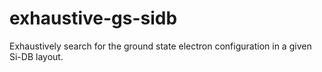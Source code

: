 # exhaustive-gs-sidb
Exhaustively search for the ground state electron configuration in a given Si-DB layout.
